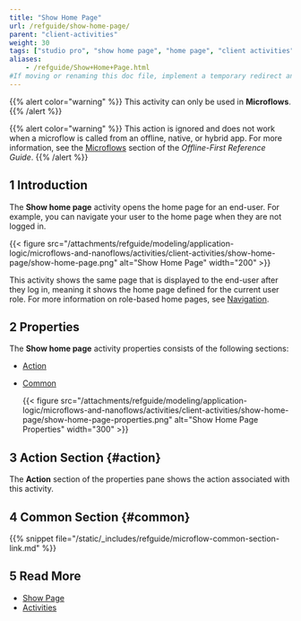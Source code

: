 ```yaml
---
title: "Show Home Page"
url: /refguide/show-home-page/
parent: "client-activities"
weight: 30
tags: ["studio pro", "show home page", "home page", "client activities"]
aliases:
    - /refguide/Show+Home+Page.html
#If moving or renaming this doc file, implement a temporary redirect and let the respective team know they should update the URL in the product. See Mapping to Products for more details.
---
```


{{% alert color="warning" %}}
This activity can only be used in **Microflows**.
{{% /alert %}}

{{% alert color="warning" %}}
This action is ignored and does not work when a microflow is called from an offline, native, or hybrid app. For more information, see the [Microflows](/refguide/offline-first/#microflows) section of the *Offline-First Reference Guide*.
{{% /alert %}}

## 1 Introduction

The **Show home page** activity opens the home page for an end-user. For example, you can navigate your user to the home page when they are not logged in. 

{{< figure src="/attachments/refguide/modeling/application-logic/microflows-and-nanoflows/activities/client-activities/show-home-page/show-home-page.png" alt="Show Home Page"   width="200"  >}}

This activity shows the same page that is displayed to the end-user after they log in, meaning it shows the home page defined for the current user role. For more information on role-based home pages, see [Navigation](/refguide/navigation/).

## 2 Properties

The **Show home page** activity properties consists of the following sections:

* [Action](#action)

* [Common](#common)

    {{< figure src="/attachments/refguide/modeling/application-logic/microflows-and-nanoflows/activities/client-activities/show-home-page/show-home-page-properties.png" alt="Show Home Page Properties"   width="300"  >}}

## 3 Action Section {#action}

The **Action** section of the properties pane shows the action associated with this activity.

## 4 Common Section {#common}

{{% snippet file="/static/_includes/refguide/microflow-common-section-link.md" %}}

## 5 Read More

* [Show Page](/refguide/show-page/)
* [Activities](/refguide/activities/)

